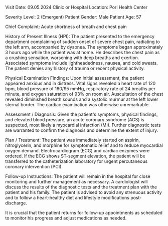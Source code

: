  Visit Date: 09.05.2024
Clinic or Hospital Location: Pori Health Center

Severity Level: 2 (Emergent)
Patient Gender: Male
Patient Age: 57

Chief Complaint:
Acute shortness of breath and chest pain

History of Present Illness (HPI):
The patient presented to the emergency department complaining of sudden onset of severe chest pain, radiating to the left arm, accompanied by dyspnea. The symptoms began approximately 3 hours ago while the patient was at home. He describes the chest pain as a crushing sensation, worsening with deep breaths and exertion. Associated symptoms include lightheadedness, nausea, and cold sweats. The patient denies any history of trauma or recent physical activity.

Physical Examination Findings:
Upon initial assessment, the patient appeared anxious and in distress. Vital signs revealed a heart rate of 120 bpm, blood pressure of 160/95 mmHg, respiratory rate of 24 breaths per minute, and oxygen saturation of 93% on room air. Auscultation of the chest revealed diminished breath sounds and a systolic murmur at the left lower sternal border. The cardiac examination was otherwise unremarkable.

Assessment / Diagnosis:
Given the patient's symptoms, physical findings, and elevated blood pressure, an acute coronary syndrome (ACS) is suspected, most likely a myocardial infarction (MI). Further diagnostic tests are warranted to confirm the diagnosis and determine the extent of injury.

Plan / Treatment:
The patient was immediately started on aspirin, nitroglycerin, and morphine for symptomatic relief and to reduce myocardial oxygen demand. Electrocardiogram (ECG) and cardiac enzymes were ordered. If the ECG shows ST-segment elevation, the patient will be transferred to the catheterization laboratory for urgent percutaneous coronary intervention (PCI).

Follow-up Instructions:
The patient will remain in the hospital for close monitoring and further management as necessary. A cardiologist will discuss the results of the diagnostic tests and the treatment plan with the patient and his family. The patient is advised to avoid any strenuous activity and to follow a heart-healthy diet and lifestyle modifications post-discharge.

It is crucial that the patient returns for follow-up appointments as scheduled to monitor his progress and adjust medications as needed.